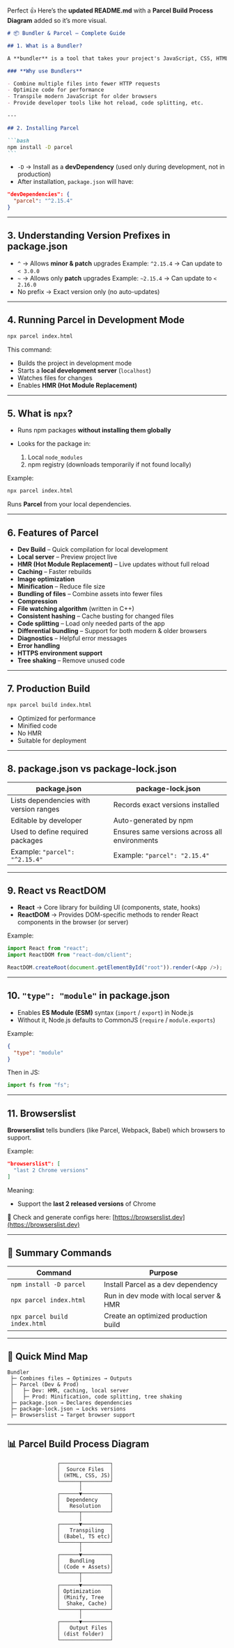 Perfect 👍
Here’s the **updated README.md** with a **Parcel Build Process Diagram** added so it’s more visual.

````markdown
# 📦 Bundler & Parcel – Complete Guide

## 1. What is a Bundler?

A **bundler** is a tool that takes your project's JavaScript, CSS, HTML, images, and other assets, and **packages them into optimized files** for the browser.

### **Why use Bundlers**

- Combine multiple files into fewer HTTP requests
- Optimize code for performance
- Transpile modern JavaScript for older browsers
- Provide developer tools like hot reload, code splitting, etc.

---

## 2. Installing Parcel

```bash
npm install -D parcel
```
````

- `-D` → Install as a **devDependency** (used only during development, not in production)
- After installation, `package.json` will have:

```json
"devDependencies": {
  "parcel": "^2.15.4"
}
```

---

## 3. Understanding Version Prefixes in package.json

- `^` → Allows **minor & patch** upgrades
  Example: `^2.15.4` → Can update to `< 3.0.0`
- `~` → Allows only **patch** upgrades
  Example: `~2.15.4` → Can update to `< 2.16.0`
- No prefix → Exact version only (no auto-updates)

---

## 4. Running Parcel in Development Mode

```bash
npx parcel index.html
```

This command:

- Builds the project in development mode
- Starts a **local development server** (`localhost`)
- Watches files for changes
- Enables **HMR (Hot Module Replacement)**

---

## 5. What is `npx`?

- Runs npm packages **without installing them globally**
- Looks for the package in:

  1. Local `node_modules`
  2. npm registry (downloads temporarily if not found locally)

Example:

```bash
npx parcel index.html
```

Runs **Parcel** from your local dependencies.

---

## 6. Features of Parcel

- **Dev Build** – Quick compilation for local development
- **Local server** – Preview project live
- **HMR (Hot Module Replacement)** – Live updates without full reload
- **Caching** – Faster rebuilds
- **Image optimization**
- **Minification** – Reduce file size
- **Bundling of files** – Combine assets into fewer files
- **Compression**
- **File watching algorithm** (written in C++)
- **Consistent hashing** – Cache busting for changed files
- **Code splitting** – Load only needed parts of the app
- **Differential bundling** – Support for both modern & older browsers
- **Diagnostics** – Helpful error messages
- **Error handling**
- **HTTPS environment support**
- **Tree shaking** – Remove unused code

---

## 7. Production Build

```bash
npx parcel build index.html
```

- Optimized for performance
- Minified code
- No HMR
- Suitable for deployment

---

## 8. package.json vs package-lock.json

| **package.json**                       | **package-lock.json**                         |
| -------------------------------------- | --------------------------------------------- |
| Lists dependencies with version ranges | Records exact versions installed              |
| Editable by developer                  | Auto-generated by npm                         |
| Used to define required packages       | Ensures same versions across all environments |
| Example: `"parcel": "^2.15.4"`         | Example: `"parcel": "2.15.4"`                 |

---

## 9. React vs ReactDOM

- **React** → Core library for building UI (components, state, hooks)
- **ReactDOM** → Provides DOM-specific methods to render React components in the browser (or server)

Example:

```javascript
import React from "react";
import ReactDOM from "react-dom/client";

ReactDOM.createRoot(document.getElementById("root")).render(<App />);
```

---

## 10. `"type": "module"` in package.json

- Enables **ES Module (ESM)** syntax (`import` / `export`) in Node.js
- Without it, Node.js defaults to CommonJS (`require` / `module.exports`)

Example:

```json
{
  "type": "module"
}
```

Then in JS:

```javascript
import fs from "fs";
```

---

## 11. Browserslist

**Browserslist** tells bundlers (like Parcel, Webpack, Babel) which browsers to support.

Example:

```json
"browserslist": [
  "last 2 Chrome versions"
]
```

Meaning:

- Support the **last 2 released versions** of Chrome

📌 Check and generate configs here: [https://browserslist.dev](https://browserslist.dev)

---

## 🔹 Summary Commands

| **Command**                   | **Purpose**                             |
| ----------------------------- | --------------------------------------- |
| `npm install -D parcel`       | Install Parcel as a dev dependency      |
| `npx parcel index.html`       | Run in dev mode with local server & HMR |
| `npx parcel build index.html` | Create an optimized production build    |

---

## 🔹 Quick Mind Map

```
Bundler
 ├─ Combines files → Optimizes → Outputs
 ├─ Parcel (Dev & Prod)
 │   ├─ Dev: HMR, caching, local server
 │   ├─ Prod: Minification, code splitting, tree shaking
 ├─ package.json → Declares dependencies
 ├─ package-lock.json → Locks versions
 ├─ Browserslist → Target browser support
```

---

## 📊 Parcel Build Process Diagram

```
                ┌────────────────┐
                │  Source Files  │
                │ (HTML, CSS, JS)│
                └──────┬─────────┘
                       │
                ┌──────▼─────────┐
                │  Dependency    │
                │   Resolution   │
                └──────┬─────────┘
                       │
                ┌──────▼─────────┐
                │   Transpiling  │
                │ (Babel, TS etc)│
                └──────┬─────────┘
                       │
                ┌──────▼─────────┐
                │   Bundling     │
                │ (Code + Assets)│
                └──────┬─────────┘
                       │
                ┌──────▼─────────┐
                │ Optimization   │
                │ (Minify, Tree  │
                │  Shake, Cache) │
                └──────┬─────────┘
                       │
                ┌──────▼─────────┐
                │   Output Files │
                │ (dist folder)  │
                └────────────────┘
```
